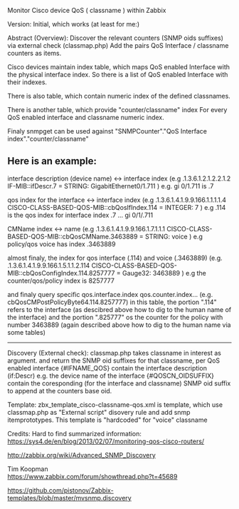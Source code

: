 Monitor Cisco device QoS ( classname ) within Zabbix

Version:
Initial, which works (at least for me:)

Abstract (Overview):
Discover the relevant counters (SNMP oids suffixes) via external check (classmap.php)
Add the pairs QoS Interface / classname counters as items.

Cisco devices maintain index table, which maps QoS enabled Interface with the physical interface index.
 So there is a list of QoS enabled Interface with their indexes.

There is also table, which contain numeric index of the defined classnames.

There is another table, which provide "counter/classname" index For every QoS enabled interface and classname numeric index.

Finaly snmpget can be used against "SNMPCounter"."QoS Interface index"."counter/classname"


Here is an example:
----------
interface description (device name) <-> interface index 
    (e.g .1.3.6.1.2.1.2.2.1.2  
	IF-MIB::ifDescr.7 = STRING: GigabitEthernet0/1.711
    ) e.g. gi 0/1.711 is .7

qos index for the interface <-> interface index
    (e.g .1.3.6.1.4.1.9.9.166.1.1.1.1.4  
	CISCO-CLASS-BASED-QOS-MIB::cbQosIfIndex.114 = INTEGER: 7
    ) e.g .114 is the qos index for interface index .7 ... gi 0/1/.711

CMName index <-> name
    (e.g .1.3.6.1.4.1.9.9.166.1.7.1.1.1 
	CISCO-CLASS-BASED-QOS-MIB::cbQosCMName.3463889 = STRING: voice
    ) e.g policy/qos voice has index .3463889

almost finaly, the index for qos interface (.114) and voice (.3463889)
    (e.g. .1.3.6.1.4.1.9.9.166.1.5.1.1.2.114 
	CISCO-CLASS-BASED-QOS-MIB::cbQosConfigIndex.114.8257777 = Gauge32: 3463889
    ) e.g the counter/qos/policy index is 8257777

and finaly query specific qos.interface.index qos.counter.index...
    (e.g. cbQosCMPostPolicyByte64.114.8257777)
 in this table, the portion ".114" refers to the interface (as descibred above how to dig to the human name of the interface)
 and the portion ".825777" os the counter for the policy with number 3463889 (again described above how to dig to the human name via some tables)
 
----------


Discovery (External check):
classmap.php takes classname in interest as argument.
and return the SNMP oid suffixes for that classname, per QoS enabled interface
{#IFNAME_QOS} contain the interface description (if:Descr) e.g. the device name of the interface
{#QOSCN_OIDSUFFIX} contain the coresponding (for the interface and classname) SNMP oid suffix to append at the counters base oid.

Template:
zbx_template_cisco-classname-qos.xml is template, which use classmap.php as "External script" disovery rule and add snmp itemprototypes.
This template is "hardcoded" for "voice" classname



Credits:
Hard to find summarized information:
https://sys4.de/en/blog/2013/02/07/monitoring-qos-cisco-routers/

http://zabbix.org/wiki/Advanced_SNMP_Discovery

Tim Koopman  
https://www.zabbix.com/forum/showthread.php?t=45689


https://github.com/pistonov/Zabbix-templates/blob/master/mvsnmp.discovery
